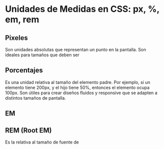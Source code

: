 # Unidades de Medidas en CSS: px, %, em, rem

## Pixeles
Son unidades absolutas que representan un punto en la pantalla. Son ideales para tamaños que deben ser 


## Porcentajes
Es una unidad relativa al tamaño del elemento padre. Por ejemplo, si un elemento tiene 200px, y el hijo tiene 50%, entonces el elemento ocupa 100px.
Son útiles para crear diseños fluidos y responsive que se adapten a distintos tamaños de pantalla. 

## EM









## REM (Root EM)
Es la relativa al tamaño de fuente de 

